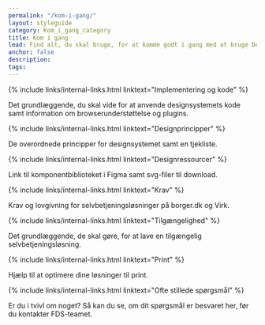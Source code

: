 ```yaml
---
permalink: "/kom-i-gang/"
layout: styleguide
category: Kom_i_gang_category
title: Kom i gang
lead: Find alt, du skal bruge, for at komme godt i gang med at bruge Det Fælles Designsystem til din myndigheds selvbetjeningsløsninger.
anchor: false
description:
tags:
---
```


{% include links/internal-links.html linktext="Implementering og kode" %}

Det grundlæggende, du skal vide for at anvende designsystemets kode samt information om browserunderstøttelse og plugins.

{% include links/internal-links.html linktext="Designprincipper" %}

De overordnede principper for designsystemet samt en tjekliste.

{% include links/internal-links.html linktext="Designressourcer" %}

Link til komponentbiblioteket i Figma samt svg-filer til download.

{% include links/internal-links.html linktext="Krav" %}

Krav og lovgivning for selvbetjeningsløsninger på borger.dk og Virk.

{% include links/internal-links.html linktext="Tilgængelighed" %}

Det grundlæggende, de skal gøre, for at lave en tilgængelig selvbetjeningsløsning.

{% include links/internal-links.html linktext="Print" %}

Hjælp til at optimere dine løsninger til print.

{% include links/internal-links.html linktext="Ofte stillede spørgsmål" %}

Er du i tvivl om noget? Så kan du se, om dit spørgsmål er besvaret her, før du kontakter FDS-teamet.